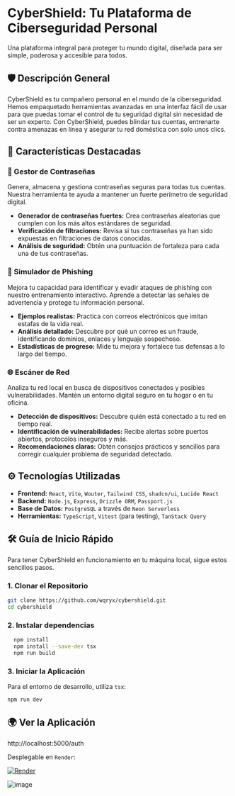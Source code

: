 # CyberShield: Tu Plataforma de Ciberseguridad Personal

Una plataforma integral para proteger tu mundo digital, diseñada para ser simple, poderosa y accesible para todos.

## 🛡️ Descripción General

CyberShield es tu compañero personal en el mundo de la ciberseguridad. Hemos empaquetado herramientas avanzadas en una interfaz fácil de usar para que puedas tomar el control de tu seguridad digital sin necesidad de ser un experto. Con CyberShield, puedes blindar tus cuentas, entrenarte contra amenazas en línea y asegurar tu red doméstica con solo unos clics.

## 🚀 Características Destacadas

### 🔑 Gestor de Contraseñas

Genera, almacena y gestiona contraseñas seguras para todas tus cuentas. Nuestra herramienta te ayuda a mantener un fuerte perímetro de seguridad digital.

  - **Generador de contraseñas fuertes:** Crea contraseñas aleatorias que cumplen con los más altos estándares de seguridad.
  - **Verificación de filtraciones:** Revisa si tus contraseñas ya han sido expuestas en filtraciones de datos conocidas.
  - **Análisis de seguridad:** Obtén una puntuación de fortaleza para cada una de tus contraseñas.

### 🎣 Simulador de Phishing

Mejora tu capacidad para identificar y evadir ataques de phishing con nuestro entrenamiento interactivo. Aprende a detectar las señales de advertencia y protege tu información personal.

  - **Ejemplos realistas:** Practica con correos electrónicos que imitan estafas de la vida real.
  - **Análisis detallado:** Descubre por qué un correo es un fraude, identificando dominios, enlaces y lenguaje sospechoso.
  - **Estadísticas de progreso:** Mide tu mejora y fortalece tus defensas a lo largo del tiempo.

### 🌐 Escáner de Red

Analiza tu red local en busca de dispositivos conectados y posibles vulnerabilidades. Mantén un entorno digital seguro en tu hogar o en tu oficina.

  - **Detección de dispositivos:** Descubre quién está conectado a tu red en tiempo real.
  - **Identificación de vulnerabilidades:** Recibe alertas sobre puertos abiertos, protocolos inseguros y más.
  - **Recomendaciones claras:** Obtén consejos prácticos y sencillos para corregir cualquier problema de seguridad detectado.

## ⚙️ Tecnologías Utilizadas

  - **Frontend:** `React`, `Vite`, `Wouter`, `Tailwind CSS`, `shadcn/ui`, `Lucide React`
  - **Backend:** `Node.js`, `Express`, `Drizzle ORM`, `Passport.js`
  - **Base de Datos:** `PostgreSQL` a través de `Neon Serverless`
  - **Herramientas:** `TypeScript`, `Vitest` (para testing), `TanStack Query`

## 🛠️ Guía de Inicio Rápido

Para tener CyberShield en funcionamiento en tu máquina local, sigue estos sencillos pasos.

### 1\. Clonar el Repositorio

```bash
git clone https://github.com/wqryx/cybershield.git
cd cybershield
```

### 2\. Instalar dependencias

```bash
  npm install
  npm install --save-dev tsx
  npm run build
```

### 3\. Iniciar la Aplicación

Para el entorno de desarrollo, utiliza `tsx`:

```bash
npm run dev
```

## 🌍 Ver la Aplicación

http://localhost:5000/auth

Desplegable en `Render`:

[![Render](https://img.shields.io/badge/Render-CyberShield-blue?logo=render&logoColor=white)](https://cybershield-7w4x.onrender.com)

![image](https://github.com/user-attachments/assets/b434b8ef-281f-4f71-971d-afb7e47ab3e5)
